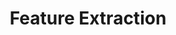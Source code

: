 ---
word: "true"

title: "Feature Extraction"

categories: ['']

tags: ['Feature', 'Extraction']

arwords: 'استنباط السِّمات'

arexps: []

enwords: ['Feature Extraction']

enexps: []

arlexicons: 'ن'

enlexicons: 'F'

authors: ['Ruqayya Roshdy']

translators: ['X']

citations: 'تطبيقات أساسية في المعالجة الآلية للغة العربية'

sources: 'مركز الملك عبدالله بن عبدالعزيز الدولي لخدمة اللغة العربية'

slug: ""
---